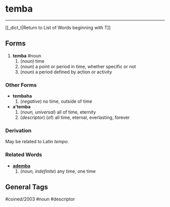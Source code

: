 # temba
---
[[_dict_t|Return to List of Words beginning with T]]

## Forms
1. **temba** #noun
	1. (_noun_) time
	2. (_noun_) a point or period in time, whether specific or not
	3. (_noun_) a period defined by action or activity

### Other Forms

- **tembaha**
	1. (_negative_) no time, outside of time
- **a'temba**
	 1. (_noun, universal_) all of time, eternity
	 2. (_descriptor_) (of) all time, eternal, everlasting, forever

### Derivation

May be related to Latin _tempo_.

### Related Words

- **[ademba](lexicon/a/ademba)**
	1. (_noun, indefinite_) any time, one time

## General Tags

#coined/2003 #noun #descriptor 
